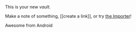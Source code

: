 This is your new *vault*.

Make a note of something, [[create a link]], or try [the Importer](https://help.obsidian.md/Plugins/Importer)!

Awesome from Android